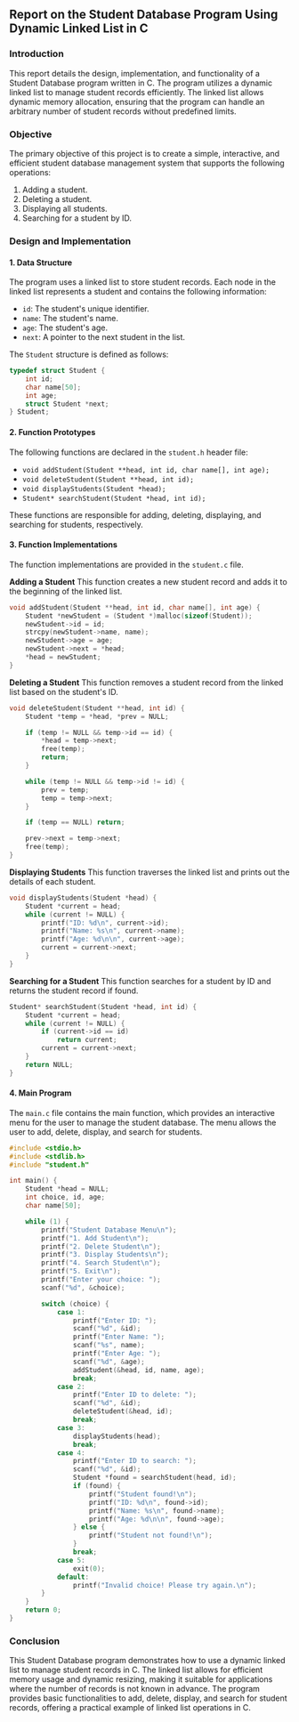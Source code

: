 ## Report on the Student Database Program Using Dynamic Linked List in C

### Introduction

This report details the design, implementation, and functionality of a Student Database program written in C. The program utilizes a dynamic linked list to manage student records efficiently. The linked list allows dynamic memory allocation, ensuring that the program can handle an arbitrary number of student records without predefined limits.

### Objective

The primary objective of this project is to create a simple, interactive, and efficient student database management system that supports the following operations:
1. Adding a student.
2. Deleting a student.
3. Displaying all students.
4. Searching for a student by ID.

### Design and Implementation

#### 1. Data Structure

The program uses a linked list to store student records. Each node in the linked list represents a student and contains the following information:
- `id`: The student's unique identifier.
- `name`: The student's name.
- `age`: The student's age.
- `next`: A pointer to the next student in the list.

The `Student` structure is defined as follows:

```c
typedef struct Student {
    int id;
    char name[50];
    int age;
    struct Student *next;
} Student;
```

#### 2. Function Prototypes

The following functions are declared in the `student.h` header file:
- `void addStudent(Student **head, int id, char name[], int age);`
- `void deleteStudent(Student **head, int id);`
- `void displayStudents(Student *head);`
- `Student* searchStudent(Student *head, int id);`

These functions are responsible for adding, deleting, displaying, and searching for students, respectively.

#### 3. Function Implementations

The function implementations are provided in the `student.c` file.

**Adding a Student**
This function creates a new student record and adds it to the beginning of the linked list.
```c
void addStudent(Student **head, int id, char name[], int age) {
    Student *newStudent = (Student *)malloc(sizeof(Student));
    newStudent->id = id;
    strcpy(newStudent->name, name);
    newStudent->age = age;
    newStudent->next = *head;
    *head = newStudent;
}
```

**Deleting a Student**
This function removes a student record from the linked list based on the student's ID.
```c
void deleteStudent(Student **head, int id) {
    Student *temp = *head, *prev = NULL;

    if (temp != NULL && temp->id == id) {
        *head = temp->next;
        free(temp);
        return;
    }

    while (temp != NULL && temp->id != id) {
        prev = temp;
        temp = temp->next;
    }

    if (temp == NULL) return;

    prev->next = temp->next;
    free(temp);
}
```

**Displaying Students**
This function traverses the linked list and prints out the details of each student.
```c
void displayStudents(Student *head) {
    Student *current = head;
    while (current != NULL) {
        printf("ID: %d\n", current->id);
        printf("Name: %s\n", current->name);
        printf("Age: %d\n\n", current->age);
        current = current->next;
    }
}
```

**Searching for a Student**
This function searches for a student by ID and returns the student record if found.
```c
Student* searchStudent(Student *head, int id) {
    Student *current = head;
    while (current != NULL) {
        if (current->id == id)
            return current;
        current = current->next;
    }
    return NULL;
}
```

#### 4. Main Program

The `main.c` file contains the main function, which provides an interactive menu for the user to manage the student database. The menu allows the user to add, delete, display, and search for students.

```c
#include <stdio.h>
#include <stdlib.h>
#include "student.h"

int main() {
    Student *head = NULL;
    int choice, id, age;
    char name[50];

    while (1) {
        printf("Student Database Menu\n");
        printf("1. Add Student\n");
        printf("2. Delete Student\n");
        printf("3. Display Students\n");
        printf("4. Search Student\n");
        printf("5. Exit\n");
        printf("Enter your choice: ");
        scanf("%d", &choice);

        switch (choice) {
            case 1:
                printf("Enter ID: ");
                scanf("%d", &id);
                printf("Enter Name: ");
                scanf("%s", name);
                printf("Enter Age: ");
                scanf("%d", &age);
                addStudent(&head, id, name, age);
                break;
            case 2:
                printf("Enter ID to delete: ");
                scanf("%d", &id);
                deleteStudent(&head, id);
                break;
            case 3:
                displayStudents(head);
                break;
            case 4:
                printf("Enter ID to search: ");
                scanf("%d", &id);
                Student *found = searchStudent(head, id);
                if (found) {
                    printf("Student found!\n");
                    printf("ID: %d\n", found->id);
                    printf("Name: %s\n", found->name);
                    printf("Age: %d\n\n", found->age);
                } else {
                    printf("Student not found!\n");
                }
                break;
            case 5:
                exit(0);
            default:
                printf("Invalid choice! Please try again.\n");
        }
    }
    return 0;
}
```
### Conclusion

This Student Database program demonstrates how to use a dynamic linked list to manage student records in C. The linked list allows for efficient memory usage and dynamic resizing, making it suitable for applications where the number of records is not known in advance. The program provides basic functionalities to add, delete, display, and search for student records, offering a practical example of linked list operations in C.
